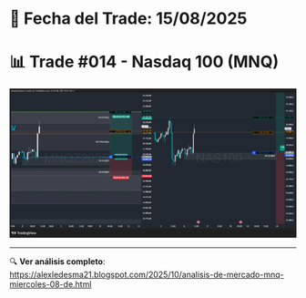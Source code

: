 # 📅 Fecha del Trade: 15/08/2025
# 📊 Trade #014 - Nasdaq 100 (MNQ)

![Gráfico del Trade](trade_014.png) <!-- Asegúrate que el nombre coincida exactamente -->

---

🔍 **Ver análisis completo**: https://alexledesma21.blogspot.com/2025/10/analisis-de-mercado-mnq-miercoles-08-de.html